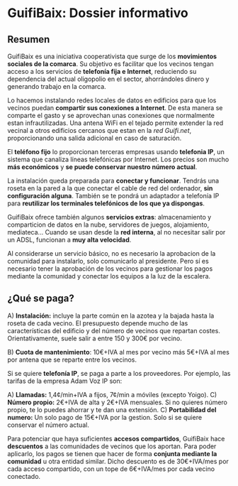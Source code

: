 # GuifiBaix: Dossier informativo

## Resumen

GuifiBaix es una iniciativa cooperativista
que surge de los **movimientos sociales de la comarca**.
Su objetivo es facilitar
que los vecinos tengan acceso a los servicios de **telefonía fija e Internet**,
reduciendo su dependencia del actual oligopolio en el sector,
ahorrándoles dinero y generando trabajo en la comarca.

Lo hacemos instalando redes locales de datos en edificios
para que los vecinos puedan **compartir sus conexiones a Internet**.
De esta manera se comparte el gasto y
se aprovechan unas conexiones que normalmente estan infrautilizadas.
Una antena WiFi en el tejado permite extender la red vecinal
a otros edificios cercanos que estan en la *red Guifi.net*,
proporcionando una salida adicional en caso de saturación.

El **teléfono fijo** lo proporcionan terceras empresas usando **telefonia IP**,
un sistema que canaliza líneas telefónicas por Internet.
Los precios son mucho **más económicos** y **se puede conservar nuestro número actual**.

La instalación queda preparada para **conectar y funcionar**.
Tendrás una roseta en la pared a la que conectar
el cable de red del ordenador, **sin configuración alguna**.
También se te pondrá un adaptador a telefonía IP para
**reutilizar los terminales telefónicos de los que ya dispongas**.

GuifiBaix ofrece también algunos **servicios extras**:
almacenamiento y comparticion de datos en la nube,
servidores de juegos,
alojamiento,
mediateca...
Cuando se usan desde la **red interna**,
al no necesitar salir por un ADSL,
funcionan a **muy alta velocidad**.

Al considerarse un servicio básico,
no es necesario la aprobacion de la comunidad para instalarlo,
solo comunicarlo al presidente.
Pero sí es necesario tener la aprobación de los vecinos
para gestionar los pagos mediante la comunidad y
conectar los equipos a la luz de la escalera.


## ¿Qué se paga?

A) **Instalación:** incluye la parte común en la azotea y la bajada hasta la roseta de cada vecino.
   El presupuesto depende mucho de las características del edificio y del número de vecinos que repartan costes.
   Orientativamente, suele salir a entre 150 y 300€ por vecino.

B) **Cuota de mantenimiento**: 10€+IVA al mes por vecino más 5€+IVA al mes por antena que se reparte entre los vecinos.

Si se quiere **telefonía IP**, se paga a parte a los proveedores.
Por ejemplo, las tarifas de la empresa Adam Voz IP son:

A) **Llamadas:**
	1,4¢/min+IVA a fijos,
	7¢/min a móviles (excepto Yoigo).
C) **Número propio:** 2€+IVA de alta y 2€+IVA mensuales.
	Si no quieres número propio, te lo puedes ahorrar y te dan una extensión.
C) **Portabilidad del numero:** Un solo pago de 15€+IVA por la gestion.
	Solo si se quiere conservar el número actual.

Para potenciar que haya suficientes **accesos compartidos**,
GuifiBaix hace **descuentos** a las comunidades de vecinos que los aportan.
Para poder aplicarlo,
los pagos se tienen que hacer de forma
**conjunta mediante la comunidad** u otra entidad similar.
Dicho descuento es de 30€+IVA/mes por cada acceso compartido,
con un tope de 6€+IVA/mes por cada vecino conectado.

